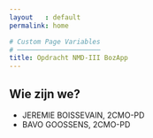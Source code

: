 ```yaml
---
layout   : default
permalink: home

# Custom Page Variables
# ─────────────────────
title: Opdracht NMD-III BozApp
---
```


Wie zijn we?
------------

 - JEREMIE BOISSEVAIN, 2CMO-PD
 - BAVO GOOSSENS, 2CMO-PD
